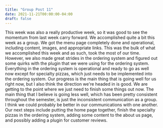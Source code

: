 ```yaml
---
title: "Group Post 11"
date: 2021-11-21T00:00:00-04:00
draft: false
---
```


This week was also a really productive week, so it was good to see the momentum from last week carry forward. We accomplished quite a bit this week as a group. We
got the menu page completely done and operational, including content, images, and appropriate links. This was the bulk of what we accomplished this week and as such, 
took the most of our time. However, we also made great strides in the ordering system and figured out some quirks with the plugin that we were using for the ordering
system. Everything in the ordering system is operational and ready to go as well now except for specialty pizzas, which just needs to be implemented into the ordering
system. Our progress is the main thing that is going well for us right now, but I also think the direction we're headed in is good. We are getting to the point
where we just need to finish some things out now. The main thing that I believe is going less well, which has been pretty consistent throughout the semester, is just
the inconsistent communication as a group. I think we could probably be better in our communications with one another. Our next steps include putting the home page 
together, finish the specialty pizzas in the ordering system, adding some content to the about us page, and possibly adding a plugin for customer reviews. 
